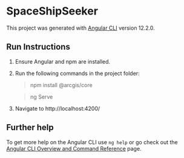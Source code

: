 # SpaceShipSeeker

This project was generated with [Angular CLI](https://github.com/angular/angular-cli) version 12.2.0.

## Run Instructions

1) Ensure Angular and npm are installed.
2) Run the following commands in the project folder:
    > npm install @arcgis/core
    
    > ng Serve
3) Navigate to http://localhost:4200/

## Further help

To get more help on the Angular CLI use `ng help` or go check out the [Angular CLI Overview and Command Reference](https://angular.io/cli) page.
